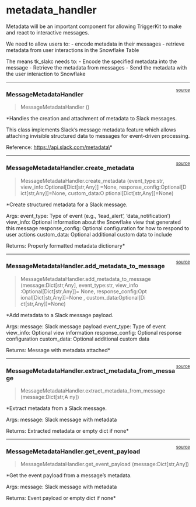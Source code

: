 # metadata_handler


<!-- WARNING: THIS FILE WAS AUTOGENERATED! DO NOT EDIT! -->

Metadata will be an important component for allowing TriggerKit to make
and react to interactive messages.

We need to allow users to: - encode metadata in their messages -
retrieve metadata from user interactions in the Snowflake Table

The means tk_slakc needs to: - Encode the specified metadata into the
message - Retrieve the metadata from messages - Send the metadata with
the user interaction to Snowflake

------------------------------------------------------------------------

<a
href="https://github.com/Datatistics/tk_slack/blob/main/tk_slack/metadata_handler.py#L13"
target="_blank" style="float:right; font-size:smaller">source</a>

### MessageMetadataHandler

>  MessageMetadataHandler ()

\*Handles the creation and attachment of metadata to Slack messages.

This class implements Slack’s message metadata feature which allows
attaching invisible structured data to messages for event-driven
processing.

Reference: https://api.slack.com/metadata\*

------------------------------------------------------------------------

<a
href="https://github.com/Datatistics/tk_slack/blob/main/tk_slack/metadata_handler.py#L26"
target="_blank" style="float:right; font-size:smaller">source</a>

### MessageMetadataHandler.create_metadata

>  MessageMetadataHandler.create_metadata (event_type:str,
>                                              view_info:Optional[Dict[str,Any]]
>                                              =None, response_config:Optional[D
>                                              ict[str,Any]]=None, custom_data:O
>                                              ptional[Dict[str,Any]]=None)

\*Create structured metadata for a Slack message.

Args: event_type: Type of event (e.g., ‘lead_alert’,
‘data_notification’) view_info: Optional information about the Snowflake
view that generated this message response_config: Optional configuration
for how to respond to user actions custom_data: Optional additional
custom data to include

Returns: Properly formatted metadata dictionary\*

------------------------------------------------------------------------

<a
href="https://github.com/Datatistics/tk_slack/blob/main/tk_slack/metadata_handler.py#L76"
target="_blank" style="float:right; font-size:smaller">source</a>

### MessageMetadataHandler.add_metadata_to_message

>  MessageMetadataHandler.add_metadata_to_message (message:Dict[str,Any],
>                                                      event_type:str, view_info
>                                                      :Optional[Dict[str,Any]]=
>                                                      None, response_config:Opt
>                                                      ional[Dict[str,Any]]=None
>                                                      , custom_data:Optional[Di
>                                                      ct[str,Any]]=None)

\*Add metadata to a Slack message payload.

Args: message: Slack message payload event_type: Type of event
view_info: Optional view information response_config: Optional response
configuration custom_data: Optional additional custom data

Returns: Message with metadata attached\*

------------------------------------------------------------------------

<a
href="https://github.com/Datatistics/tk_slack/blob/main/tk_slack/metadata_handler.py#L110"
target="_blank" style="float:right; font-size:smaller">source</a>

### MessageMetadataHandler.extract_metadata_from_message

>  MessageMetadataHandler.extract_metadata_from_message
>                                                            (message:Dict[str,A
>                                                            ny])

\*Extract metadata from a Slack message.

Args: message: Slack message with metadata

Returns: Extracted metadata or empty dict if none\*

------------------------------------------------------------------------

<a
href="https://github.com/Datatistics/tk_slack/blob/main/tk_slack/metadata_handler.py#L126"
target="_blank" style="float:right; font-size:smaller">source</a>

### MessageMetadataHandler.get_event_payload

>  MessageMetadataHandler.get_event_payload (message:Dict[str,Any])

\*Get the event payload from a message’s metadata.

Args: message: Slack message with metadata

Returns: Event payload or empty dict if none\*
